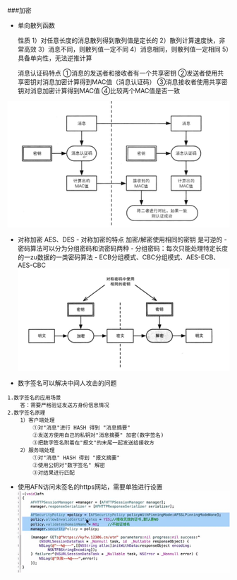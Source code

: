 ###加密
- 单向散列函数


     性质
     1）对任意长度的消息散列得到散列值是定长的
     2）散列计算速度快，非常高效
     3）消息不同，则散列值一定不同
     4）消息相同，则散列值一定相同
     5）具备单向性，无法逆推计算

     消息认证码特点
     ①消息的发送者和接收者有一个共享密钥
     ②发送者使用共享密钥对消息加密计算得到MAC值（消息认证码）
     ③消息接收者使用共享密钥对消息加密计算得到MAC值
     ④比较两个MAC值是否一致

![](images/消息认证码.png)

- 对称加密 AES、DES
      - 对称加密的特点
      加密/解密使用相同的密钥
      是可逆的
      - 密码算法可以分为分组密码和流密码两种
      - 分组密码：每次只能处理特定长度的一zu数据的一类密码算法
      - ECB分组模式、CBC分组模式、AES-ECB、AES-CBC
![](images/对称加密.png)

- 数字签名可以解决中间人攻击的问题

```objc
1.数字签名的应用场景
    答：需要严格验证发送方身份信息情况
2.数字签名原理
    1）客户端处理
        ①对"消息"进行 HASH 得到 "消息摘要"
        ②发送方使用自己的私钥对"消息摘要" 加密(数字签名)
        ③把数字签名附着在"报文"的末尾一起发送给接收方
    2）服务端处理
        ①对"消息" HASH 得到 "报文摘要"
        ②使用公钥对"数字签名" 解密
        ③对结果进行匹配

```

- 使用AFN访问未签名的https网站，需要单独进行设置
![](images/AFN和HTTPS.png)

